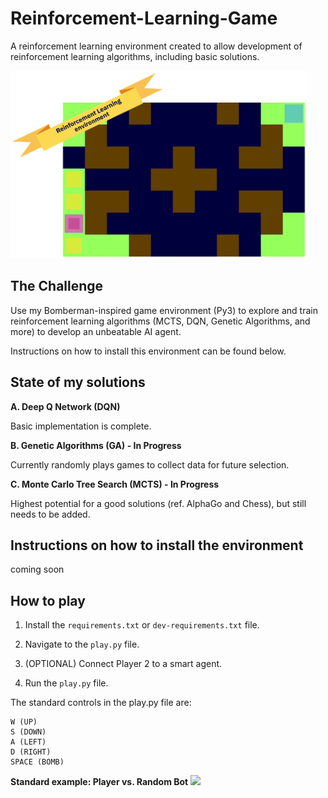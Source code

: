 # Reinforcement-Learning-Game

A reinforcement learning environment created to allow development of reinforcement learning algorithms, including basic solutions.

<img src="https://raw.githubusercontent.com/splovyt/Reinforcement-Learning-Game/master/docs/screenshot.png" height=300>

## The Challenge

Use my Bomberman-inspired game environment (Py3) to explore and train reinforcement learning algorithms (MCTS, DQN, Genetic Algorithms, and more) to develop an unbeatable AI agent.

Instructions on how to install this environment can be found below.

## State of my solutions

**A. Deep Q Network (DQN)**

Basic implementation is complete.


**B. Genetic Algorithms (GA) - In Progress**

Currently randomly plays games to collect data for future selection.


**C. Monte Carlo Tree Search (MCTS) - In Progress**

Highest potential for a good solutions (ref. AlphaGo and Chess), but still needs to be added. 


## Instructions on how to install the environment

coming soon

## How to play
1. Install the ```requirements.txt``` or ```dev-requirements.txt``` file.

2. Navigate to the ```play.py``` file.

3. (OPTIONAL) Connect Player 2 to a smart agent.

4. Run the ```play.py``` file.

The standard controls in the play.py file are:
```
W (UP)
S (DOWN)
A (LEFT)
D (RIGHT)
SPACE (BOMB)
```

**Standard example: Player vs. Random Bot**
![](docs/player_vs_random.gif)
